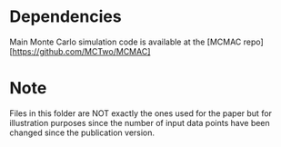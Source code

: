 # Dependencies
Main Monte Carlo simulation code is available at 
the [MCMAC repo][https://github.com/MCTwo/MCMAC]

# Note
Files in this folder are NOT exactly the ones used for the paper but for
illustration purposes since the number of input data points have been changed since
the publication version.

